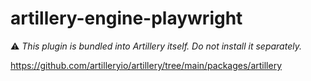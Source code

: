 # artillery-engine-playwright

⚠️ *This plugin is bundled into Artillery itself. Do not install it separately.*

https://github.com/artilleryio/artillery/tree/main/packages/artillery